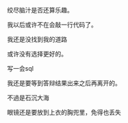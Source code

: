 绞尽脑汁是否还算乐趣。

我以后或许不在会敲一行代码了。

我还是没找到我的道路

或许没有选择更好的。

写一会sql

我还是要等到答辩结果出来之后再离开的。

不過是石沉大海

眼镜还是要放到上衣的胸兜里，免得也丢失